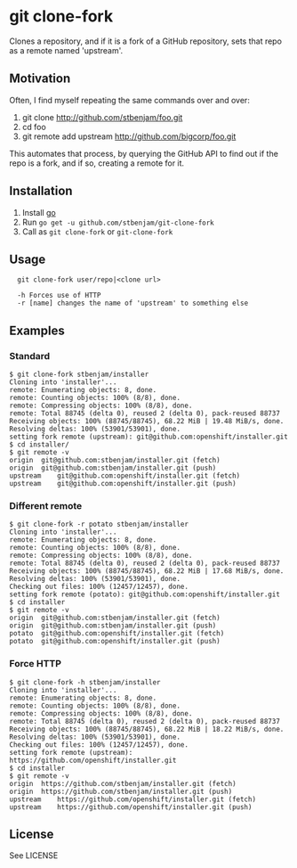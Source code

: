 # git clone-fork

Clones a repository, and if it is a fork of a GitHub repository, sets
that repo as a remote named 'upstream'.

## Motivation

Often, I find myself repeating the same commands over and over:

  1. git clone http://github.com/stbenjam/foo.git
  2. cd foo
  3. git remote add upstream http://github.com/bigcorp/foo.git

This automates that process, by querying the GitHub API to find out if
the repo is a fork, and if so, creating a remote for it.

## Installation

1. Install [go](https://golang.org/doc/install)
2. Run `go get -u github.com/stbenjam/git-clone-fork`
3. Call as `git clone-fork` or `git-clone-fork`

## Usage

```
  git clone-fork user/repo|<clone url>

  -h Forces use of HTTP
  -r [name] changes the name of 'upstream' to something else
```

## Examples

### Standard

```
$ git clone-fork stbenjam/installer
Cloning into 'installer'...
remote: Enumerating objects: 8, done.
remote: Counting objects: 100% (8/8), done.
remote: Compressing objects: 100% (8/8), done.
remote: Total 88745 (delta 0), reused 2 (delta 0), pack-reused 88737
Receiving objects: 100% (88745/88745), 68.22 MiB | 19.48 MiB/s, done.
Resolving deltas: 100% (53901/53901), done.
setting fork remote (upstream): git@github.com:openshift/installer.git
$ cd installer/
$ git remote -v
origin	git@github.com:stbenjam/installer.git (fetch)
origin	git@github.com:stbenjam/installer.git (push)
upstream	git@github.com:openshift/installer.git (fetch)
upstream	git@github.com:openshift/installer.git (push)
```

### Different remote

```
$ git clone-fork -r potato stbenjam/installer
Cloning into 'installer'...
remote: Enumerating objects: 8, done.
remote: Counting objects: 100% (8/8), done.
remote: Compressing objects: 100% (8/8), done.
remote: Total 88745 (delta 0), reused 2 (delta 0), pack-reused 88737
Receiving objects: 100% (88745/88745), 68.22 MiB | 17.68 MiB/s, done.
Resolving deltas: 100% (53901/53901), done.
Checking out files: 100% (12457/12457), done.
setting fork remote (potato): git@github.com:openshift/installer.git
$ cd installer
$ git remote -v
origin	git@github.com:stbenjam/installer.git (fetch)
origin	git@github.com:stbenjam/installer.git (push)
potato	git@github.com:openshift/installer.git (fetch)
potato	git@github.com:openshift/installer.git (push)
```

### Force HTTP

```
$ git clone-fork -h stbenjam/installer
Cloning into 'installer'...
remote: Enumerating objects: 8, done.
remote: Counting objects: 100% (8/8), done.
remote: Compressing objects: 100% (8/8), done.
remote: Total 88745 (delta 0), reused 2 (delta 0), pack-reused 88737
Receiving objects: 100% (88745/88745), 68.22 MiB | 18.22 MiB/s, done.
Resolving deltas: 100% (53901/53901), done.
Checking out files: 100% (12457/12457), done.
setting fork remote (upstream): https://github.com/openshift/installer.git
$ cd installer
$ git remote -v
origin	https://github.com/stbenjam/installer.git (fetch)
origin	https://github.com/stbenjam/installer.git (push)
upstream	https://github.com/openshift/installer.git (fetch)
upstream	https://github.com/openshift/installer.git (push)
```

## License

See LICENSE
